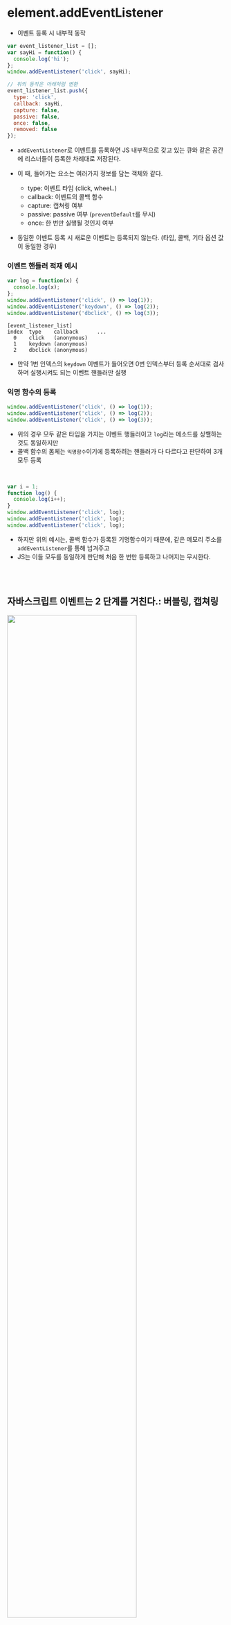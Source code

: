 # element.addEventListener
- 이벤트 등록 시 내부적 동작

```js
var event_listener_list = [];
var sayHi = function() {
  console.log('hi');
};
window.addEventListener('click', sayHi);

// 위의 동작은 아래처럼 변환
event_listener_list.push({
  type: 'click',
  callback: sayHi,
  capture: false, 
  passive: false,
  once: false,
  removed: false
});
```

- `addEventListener`로 이벤트를 등록하면 JS 내부적으로 갖고 있는 큐와 같은 공간에 리스너들이 등록한 차례대로 저장된다.

- 이 때, 들어가는 요소는 여러가지 정보를 담는 객체와 같다.
  - type: 이벤트 타임 (click, wheel..)
  - callback: 이벤트의 콜백 함수
  - capture: 캡쳐링 여부
  - passive: passive 여부 (`preventDefault`를 무시)
  - once: 한 번만 실행될 것인지 여부

- 동일한 이벤트 등록 시 새로운 이벤트는 등록되지 않는다. (타입, 콜백, 기타 옵션 값이 동일한 경우)

### 이벤트 핸들러 적재 예시

```js
var log = function(x) {
  console.log(x);
};
window.addEventListener('click', () => log(1));
window.addEventListener('keydown', () => log(2));
window.addEventListener('dbclick', () => log(3));
```

```
[event_listener_list]
index  type    callback      ...
  0    click   (anonymous)
  1    keydown (anonymous)
  2    dbclick (anonymous)
```

- 만약 1번 인덱스의 `keydown` 이벤트가 들어오면 0번 인덱스부터 등록 순서대로 검사하며 실행시켜도 되는 이벤트 핸들러만 실행

### 익명 함수의 등록

```js
window.addEventListener('click', () => log(1));
window.addEventListener('click', () => log(2));
window.addEventListener('click', () => log(3));
```

- 위의 경우 모두 같은 타입을 가지는 이벤트 행들러이고 `log`라는 메소드를 싱핼하는 것도 동일하지만
- 콜백 함수의 몸체는 `익명함수`이기에 등록하려는 핸들러가 다 다르다고 판단하여 3개 모두 등록

<br>

```js
var i = 1;
function log() {
  console.log(i++);
}
window.addEventListener('click', log);
window.addEventListener('click', log);
window.addEventListener('click', log);
```

- 하지만 위의 예시는, 콜백 함수가 등록된 기명함수이기 때문에, 같은 메모리 주소를 `addEventListener`를 통해 넘겨주고
- JS는 이들 모두를 동일하게 판단해 처음 한 번만 등록하고 나머지는 무시한다.

<br><br>

## 자바스크립트 이벤트는 2 단계를 거친다.: 버블링, 캡쳐링

<img src="02_JavaScript/0.JPG" width="77%">

- 클릭 이벤트의 경우 최상위 엘리먼트인 `window` 객체부터 이벤트가 진행된다.
- 실제로 중간 엘리먼트를 모두 방문하고 실제 이벤트가 걸린 DOM 엘리먼트는 `e.target`으로 조회되는 객체이다.
- 중간에 들르는 엘리먼트는 `e.currentTarget`으로 조회 가능

```js
window.addEventListener('click', log);
```

- 이벤트 등록 시 두 번째 파라미터까지만 전달하면 캡쳐링 단계에 걸리지 않는다.
- 캡쳐링 단계에서 이벤트 핸들러가 실행되기를 원한다면 (`window.addEventListener('click', log, true);`)

- 주의사항
  - 캡처링 이벤트 핸들러는 버블링 단계보다 먼저 이벤트를 감지할 수 있다는 뜻이다.
  - 다른 캡쳐링 이벤트 핸들러보다 먼저 실행된다는 뜻은 아니다.
  - JS는 `이벤트 핸들러 리스트`로 콜백의 실행 순서를 결정하기 때문에 동일 타입의 먼저 등록된 다른 콜백이 있으면 먼저 실행된다.

<br><br>

	
# event.preventDefault()
- 이벤트를 취소할 수 있는 경우, 이벤트의 전파를 막지않고 그 이벤트를 취소 (고유 동작 막음)

- a 태그 클릭 시 href 링크로 이동하지 않게 할 경우

```js
$("a").click(function(e){
	e.preventDefault();
	alert("e.preventDefault()");
});
```

  - a 태그의 href 속성이 중단되고 `e.preventDefault();` 를 띄운다.
  
  
- form 안에 submit 역할을 버튼을 눌러도 새로 실행하지 않게 하고 싶을 경우

```js
form.addEventListener("submit", e => {
  e.preventDefault
  if(result === Number(input.value)) {
    resultDiv.textContent = "정답!"
    firstNum = RANDOM_NUM1
    secondNum = RANDOM_NUM2
    result = firstNum * secondNum
    word.textContent = `${firstNum} 곱하기 ${secondNum} 는?`
    input.value = ""
    input.focus()
  }
})
```

 - '정답' / '땡' 문구 0.1초 보였다 사라짐
 - submit 됨과 동시에 창이 다시 실행 -> 초기 화면으로 돌아감
 
 - 예제: 소문자만 입력하기

```html
 <html>
<head>
<title>preventDefault 예제</title>

<script type="text/javascript">

function checkName(evt) {
var charCode = evt.charCode;

  if (charCode != 0) {
    if (charCode < 97 || charCode > 122) {
      evt.preventDefault();
      alert("소문자만 입력할 수 있습니다." + "\n"
            + "charCode: " + charCode + "\n"
      );
    }
  }
}

</script>
</head>

<body>

<p>당신의 이름을 소문자만으로 입력해주세요.</p>
<form>
<input type="text" onkeypress="checkName(event);"/>
</form>

</body>
</html>
```
 
 <br><br>
 
 # stopPropagation()
 - 이벤트 캡쳐링과 버블링에 단계에 있어 현재 이벤트 **이후의 전파를 막는다.**
 
   - **캡쳐링**: 부모 Element에서 발생된 event가 `자식 Element` 순으로 전달되는 현상
   - **버블링**: 자식 Element에서 발생된 event가 `부모 Element` 순으로 전달되는 현상
   
```html
 <div class="first-cover">
  <ul class="second-cover">
    <li class="third-cover">
      <div class="last-el">event</div>
    </li>
  </ul>
</div>
 ```
 ```javascript
 $(".last-el").click(function(e){
	e.stopPropagation();
	alert("last-el");
});
$(".third-cover").click(function(){
	alert("third-cover");
});
$(".second-cover").click(function(){
	alert("second-cover");
});
$(".first-cover").click(function(){
	alert("first-cover");
});
```

<br>

## stopPropagation 주의 사항

```html
<div id="parent" onclick="log('parent')">
  <div id="child">
  </div>
</div>

<script>
  function log(x) { 
    console.log(x); 
  }
	
  const parent = document.getElementById("parent");
  parent.addEventListener('click', function() {
    log("parent in addEventListener");
  });
</script>
```

- `parent` 엘리먼트에 클릭 이벤트 발생 시 인라인 이벤트가 먼저 실행되고 `addEventListener`로 등록한 핸들러가 실행
- 즉, `addEventListener`로 등록한 이벤트 핸들러에서 `stopPropagation`을 실행해도 인라인으로 등록된 콜백은 멈추지 않는다.
- 해결: 인라인 핸들러 삭제 or 부모 엘리먼트에서 캡쳐링 중단 혹은 자식 엘리먼트에서 버블링을 중단해야 한다.

### 예제
- https://medium.com/%EC%98%A4%EB%8A%98%EC%9D%98-%ED%94%84%EB%A1%9C%EA%B7%B8%EB%9E%98%EB%B0%8D/stoppropagation-vs-stopimmediatepropagation-%EC%A0%9C%EB%8C%80%EB%A1%9C-%EC%9D%B4%ED%95%B4%ED%95%98%EA%B8%B0-75edaaed7841
- https://codesandbox.io/s/stoppropagation-9wpfr?from-embed

```html
 <div id="app" onclick="log('app')">
      <div id="parent" onclick="log('parent inline')">
        Parent
        <div id="child" onclick="log('child inline')">
          Child
        </div>
      </div>
      <hr />
      <h2>Stacks</h2>
      <div id="stack"></div>
    </div>
  </body>
  <script>
    function log(msg) {
      append(msg);
    }

    function append(msg) {
      const p = document.createElement("p");
      p.textContent = msg;
      stack.appendChild(p);
    }

    const app = document.getElementById("app");
    const parent = document.getElementById("parent");
    const child = document.getElementById("child");
    const stack = document.getElementById("stack");

    app.addEventListener("click", () => {
      append("addEventListener click app");
    });
    
    app.addEventListener(
      "click",
      () => {
        append("addEventListener click app capture");
      },
      true
    );

    parent.addEventListener("click", (e) => {
      append("addEventListener click parent");
      e.stopPropagation();
    });
    parent.addEventListener(
      "click",
      () => {
        append("addEventListener click parent capture");
      },
      true
    );

    child.addEventListener(
      "click",
      (e) => {
        append("addEventListener click child capture");
        e.stopPropagation();
      },
      true
    );
    child.addEventListener("click", () => {
      append("addEventListener click child");
    });
  </script>
```

<img src="02_JavaScript/img/stoppro.png" />

- 최상위 엘리먼트 `div#app` 클릭 시 해당 엘리먼트 핸들러가 캡쳐링 단계에서 먼저 실행 (핸들러가 `cature: true`인 경우만 실행됨-직접 app을 클릭한게 아니라서?)
- 핸드러 내부에서 `stopPropagation`을 실행하지 않기 때문에 이벤트의 다음 흐름은 `div#parent`로 넘어간다.

- `parent`는 인라인으로 등록된 핸들러 존재하므로 인라인 콜백이 먼저 실행되고 그 다음 `addEventListener`로 등록한 콜백이 실행
- 그 후 `capture: false`로 등록된 콜백이 먼저 실행되고 `capture:true`로 등록된 콜백이 실행
  
  - 캡쳐링과 버블링은 실제 이벤트가 발생한 DOM 엘리먼트로 이벤트 실행 순서(turn)가 넘어가기 전/후 단계에서 해당 이벤트를 사전/사후에 감지할 수 있는 시스템이기 때문에 
  - 이벤트가 발생한 실제 DOM 엘리먼트에서는 캡쳐링이나 버블링에 대한 설정 값은 의미가 없다.

- `parent` 엘리먼트의 마지막 실행 콜백은 `stopPropagation`을 내부적으로 실행해 그 시점 이후버터 이벤트 전파는 일어나지 않는다.

<br><br>

# stopImmediatePropagation

```js
window.addEventListener('click', () => log(1));
window.addEventListener('click', () => log(2));
window.addEventListener('click', () => log(3));
```

- 위의 예시에서 마지막 3이 출력되지 않게 하기
  - `stopImmediatePropagation`을 사용하면 해당 이벤트 핸들러를 마지막으로 그 뒤에 실행 예정인 어떤 것도 실행되지 않는다.
  - 캡쳐링, 버블링을 포함해 **다른 모든 이벤트 핸들러의 실행도 막는다.**

  ```js
   window.addEventListener('click', (e) => {
    e.stopImmediatePropagation();
    log(2);
   });`
  ```

- https://codesandbox.io/s/stopimmediatepropagation-qwenh?from-embed=&file=/src/index.js:439-452
- 주의
  - DOM 엘리먼트에 이벤트 버블링을 먼저 등록 후 캡쳐링 이벤트를 등록하면, 등록된 순서대로 실행

<br><br>

### 정리
- `stopPropagation`
  - 이벤트의 캡쳐링과 버블링의 전파만 막고 싶을 때 사용
  
- `stopImmediatePropagation `
  - 캡쳐링과 버블링 뿐만 아니라 현재 실행중인 이벤트 핸들러 이후의 모든 핸들러를 실행시키지 않는다. (inline handler)

<br><br><br>

<출처>
- https://programming119.tistory.com/100
- https://developer.mozilla.org/ko/docs/Web/API/Event/preventDefault
- https://developer.mozilla.org/ko/docs/Web/API/Event/stopPropagation
- http://megaton111.cafe24.com/2015/04/30/preventdefault-%EC%99%80-stoppropagation-%EC%B0%A8%EC%9D%B4/
- https://pa-pico.tistory.com/20
- https://medium.com/%EC%98%A4%EB%8A%98%EC%9D%98-%ED%94%84%EB%A1%9C%EA%B7%B8%EB%9E%98%EB%B0%8D/stoppropagation-vs-stopimmediatepropagation-%EC%A0%9C%EB%8C%80%EB%A1%9C-%EC%9D%B4%ED%95%B4%ED%95%98%EA%B8%B0-75edaaed7841
